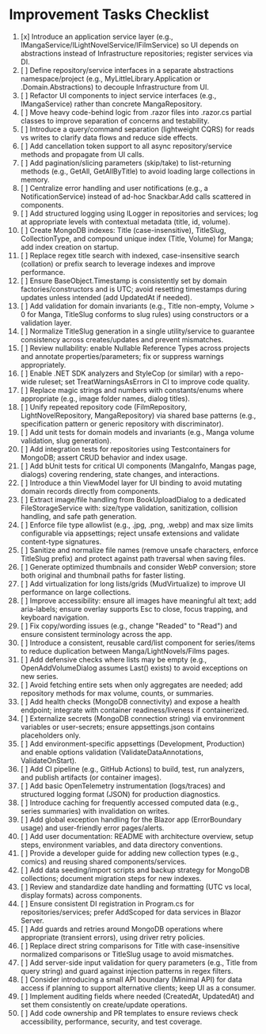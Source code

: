 ﻿# Improvement Tasks Checklist

1. [x] Introduce an application service layer (e.g., IMangaService/ILightNovelService/IFilmService) so UI depends on abstractions instead of Infrastructure repositories; register services via DI. 
2. [ ] Define repository/service interfaces in a separate abstractions namespace/project (e.g., MyLittleLibrary.Application or .Domain.Abstractions) to decouple Infrastructure from UI. 
3. [ ] Refactor UI components to inject service interfaces (e.g., IMangaService) rather than concrete MangaRepository. 
4. [ ] Move heavy code-behind logic from .razor files into .razor.cs partial classes to improve separation of concerns and testability. 
5. [ ] Introduce a query/command separation (lightweight CQRS) for reads vs writes to clarify data flows and reduce side effects. 
6. [ ] Add cancellation token support to all async repository/service methods and propagate from UI calls. 
7. [ ] Add pagination/slicing parameters (skip/take) to list-returning methods (e.g., GetAll, GetAllByTitle) to avoid loading large collections in memory. 
8. [ ] Centralize error handling and user notifications (e.g., a NotificationService) instead of ad-hoc Snackbar.Add calls scattered in components. 
9. [ ] Add structured logging using ILogger<T> in repositories and services; log at appropriate levels with contextual metadata (title, id, volume). 
10. [ ] Create MongoDB indexes: Title (case-insensitive), TitleSlug, CollectionType, and compound unique index (Title, Volume) for Manga; add index creation on startup. 
11. [ ] Replace regex title search with indexed, case-insensitive search (collation) or prefix search to leverage indexes and improve performance. 
12. [ ] Ensure BaseObject.Timestamp is consistently set by domain factories/constructors and is UTC; avoid resetting timestamps during updates unless intended (add UpdatedAt if needed). 
13. [ ] Add validation for domain invariants (e.g., Title non-empty, Volume > 0 for Manga, TitleSlug conforms to slug rules) using constructors or a validation layer. 
14. [ ] Normalize TitleSlug generation in a single utility/service to guarantee consistency across creates/updates and prevent mismatches. 
15. [ ] Review nullability: enable Nullable Reference Types across projects and annotate properties/parameters; fix or suppress warnings appropriately. 
16. [ ] Enable .NET SDK analyzers and StyleCop (or similar) with a repo-wide ruleset; set TreatWarningsAsErrors in CI to improve code quality. 
17. [ ] Replace magic strings and numbers with constants/enums where appropriate (e.g., image folder names, dialog titles). 
18. [ ] Unify repeated repository code (FilmRepository, LightNovelRepository, MangaRepository) via shared base patterns (e.g., specification pattern or generic repository with discriminator). 
19. [ ] Add unit tests for domain models and invariants (e.g., Manga volume validation, slug generation). 
20. [ ] Add integration tests for repositories using Testcontainers for MongoDB; assert CRUD behavior and index usage. 
21. [ ] Add bUnit tests for critical UI components (MangaInfo, Mangas page, dialogs) covering rendering, state changes, and interactions. 
22. [ ] Introduce a thin ViewModel layer for UI binding to avoid mutating domain records directly from components. 
23. [ ] Extract image/file handling from BookUploadDialog to a dedicated FileStorageService with: size/type validation, sanitization, collision handling, and safe path generation. 
24. [ ] Enforce file type allowlist (e.g., .jpg, .png, .webp) and max size limits configurable via appsettings; reject unsafe extensions and validate content-type signatures. 
25. [ ] Sanitize and normalize file names (remove unsafe characters, enforce TitleSlug prefix) and protect against path traversal when saving files. 
26. [ ] Generate optimized thumbnails and consider WebP conversion; store both original and thumbnail paths for faster listing. 
27. [ ] Add virtualization for long lists/grids (MudVirtualize) to improve UI performance on large collections. 
28. [ ] Improve accessibility: ensure all images have meaningful alt text; add aria-labels; ensure overlay supports Esc to close, focus trapping, and keyboard navigation. 
29. [ ] Fix copy/wording issues (e.g., change "Readed" to "Read") and ensure consistent terminology across the app. 
30. [ ] Introduce a consistent, reusable card/list component for series/items to reduce duplication between Manga/LightNovels/Films pages. 
31. [ ] Add defensive checks where lists may be empty (e.g., OpenAddVolumeDialog assumes Last() exists) to avoid exceptions on new series. 
32. [ ] Avoid fetching entire sets when only aggregates are needed; add repository methods for max volume, counts, or summaries. 
33. [ ] Add health checks (MongoDB connectivity) and expose a health endpoint; integrate with container readiness/liveness if containerized. 
34. [ ] Externalize secrets (MongoDB connection string) via environment variables or user-secrets; ensure appsettings.json contains placeholders only. 
35. [ ] Add environment-specific appsettings (Development, Production) and enable options validation (ValidateDataAnnotations, ValidateOnStart). 
36. [ ] Add CI pipeline (e.g., GitHub Actions) to build, test, run analyzers, and publish artifacts (or container images). 
37. [ ] Add basic OpenTelemetry instrumentation (logs/traces) and structured logging format (JSON) for production diagnostics. 
38. [ ] Introduce caching for frequently accessed computed data (e.g., series summaries) with invalidation on writes. 
39. [ ] Add global exception handling for the Blazor app (ErrorBoundary usage) and user-friendly error pages/alerts. 
40. [ ] Add user documentation: README with architecture overview, setup steps, environment variables, and data directory conventions. 
41. [ ] Provide a developer guide for adding new collection types (e.g., comics) and reusing shared components/services. 
42. [ ] Add data seeding/import scripts and backup strategy for MongoDB collections; document migration steps for new indexes. 
43. [ ] Review and standardize date handling and formatting (UTC vs local, display formats) across components. 
44. [ ] Ensure consistent DI registration in Program.cs for repositories/services; prefer AddScoped for data services in Blazor Server. 
45. [ ] Add guards and retries around MongoDB operations where appropriate (transient errors), using driver retry policies. 
46. [ ] Replace direct string comparisons for Title with case-insensitive normalized comparisons or TitleSlug usage to avoid mismatches. 
47. [ ] Add server-side input validation for query parameters (e.g., Title from query string) and guard against injection patterns in regex filters. 
48. [ ] Consider introducing a small API boundary (Minimal API) for data access if planning to support alternative clients; keep UI as a consumer. 
49. [ ] Implement auditing fields where needed (CreatedAt, UpdatedAt) and set them consistently on create/update operations. 
50. [ ] Add code ownership and PR templates to ensure reviews check accessibility, performance, security, and test coverage.
